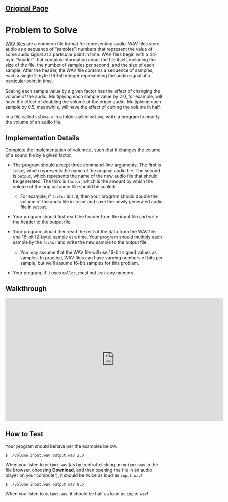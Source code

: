 ## **[Original Page](https://cs50.harvard.edu/x/2024/psets/4/volume/)**

# Problem to Solve

[WAV files](https://docs.fileformat.com/audio/wav/) are a common file format for representing audio. WAV files store audio as a sequence of “samples”: numbers that represent the value of some audio signal at a particular point in time. WAV files begin with a 44-byte “header” that contains information about the file itself, including the size of the file, the number of samples per second, and the size of each sample. After the header, the WAV file contains a sequence of samples, each a single 2-byte (16-bit) integer representing the audio signal at a particular point in time.

Scaling each sample value by a given factor has the effect of changing the volume of the audio. Multiplying each sample value by 2.0, for example, will have the effect of doubling the volume of the origin audio. Multiplying each sample by 0.5, meanwhile, will have the effect of cutting the volume in half.

In a file called `volume.c` in a folder called `volume`, write a program to modify the volume of an audio file.

## Implementation Details

Complete the implementation of volume.c, such that it changes the volume of a sound file by a given factor.

* The program should accept three command-line arguments. The first is `input`, which represents the name of the original audio file. The second is `output`, which represents the name of the new audio file that should be generated. The third is `factor`, which is the amount by which the volume of the original audio file should be scaled.
    * For example, if `factor` is `2.0`, then your program should double the volume of the audio file in `input` and save the newly generated audio file in `output`.

* Your program should first read the header from the input file and write the header to the output file.

* Your program should then read the rest of the data from the WAV file, one 16-bit (2-byte) sample at a time. Your program should multiply each sample by the `factor` and write the new sample to the output file.
    * You may assume that the WAV file will use 16-bit signed values as samples. In practice, WAV files can have varying numbers of bits per sample, but we’ll assume 16-bit samples for this problem.

* Your program, if it uses `malloc`, must not leak any memory.

## Walkthrough

<iframe width="695" height="391" src="https://www.youtube.com/embed/LiGhjz9ColQ" title="Volume - Walkthrough - CS50 Labs 2020" frameborder="0" allow="accelerometer; autoplay; clipboard-write; encrypted-media; gyroscope; picture-in-picture; web-share" referrerpolicy="strict-origin-when-cross-origin" allowfullscreen></iframe>

## How to Test

Your program should behave per the examples below.

```
$ ./volume input.wav output.wav 2.0
```

When you listen to `output.wav` (as by control-clicking on `output.wav` in the file browser, choosing **Download**, and then opening the file in an audio player on your computer), it should be twice as loud as `input.wav`!

```
$ ./volume input.wav output.wav 0.5
```

When you listen to `output.wav`, it should be half as loud as `input.wav`!